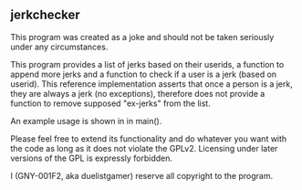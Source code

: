 ## jerkchecker

This program was created as a joke and should not be taken seriously under any circumstances.

This program provides a list of jerks based on their userids, a function to append more jerks and a function to check if a user is a jerk (based on userid).
This reference implementation asserts that once a person is a jerk, they are always a jerk (no exceptions),
therefore does not provide a function to remove supposed "ex-jerks" from the list.

An example usage is shown in in main().

Please feel free to extend its functionality and do whatever you want with the code as long as it does not violate the GPLv2. Licensing under later versions of the GPL is expressly forbidden.

I (GNY-001F2, aka duelistgamer) reserve all copyright to the program.
